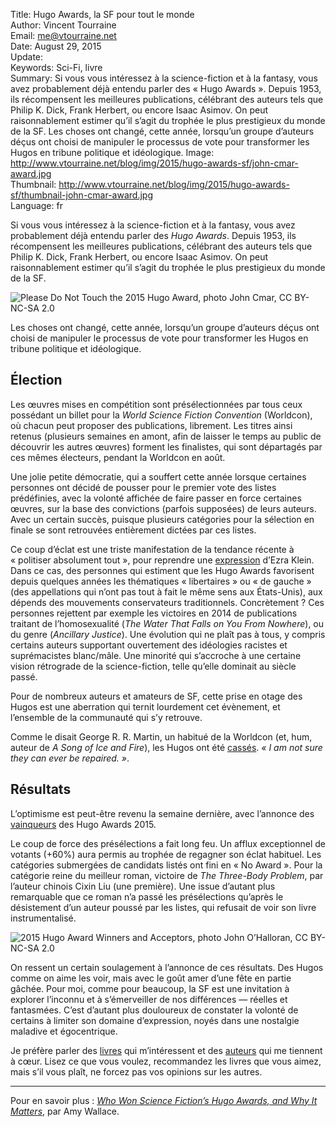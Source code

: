Title:     Hugo Awards, la SF pour tout le monde  
Author:    Vincent Tourraine  
Email:     me@vtourraine.net  
Date:      August 29, 2015  
Update:    
Keywords:  Sci-Fi, livre  
Summary:   Si vous vous intéressez à la science-fiction et à la fantasy, vous avez probablement déjà entendu parler des « Hugo Awards ». Depuis 1953, ils récompensent les meilleures publications, célébrant des auteurs tels que Philip K. Dick, Frank Herbert, ou encore Isaac Asimov. On peut raisonnablement estimer qu’il s’agit du trophée le plus prestigieux du monde de la SF. Les choses ont changé, cette année, lorsqu’un groupe d’auteurs déçus ont choisi de manipuler le processus de vote pour transformer les Hugos en tribune politique et idéologique. 
Image:     http://www.vtourraine.net/blog/img/2015/hugo-awards-sf/john-cmar-award.jpg  
Thumbnail: http://www.vtourraine.net/blog/img/2015/hugo-awards-sf/thumbnail-john-cmar-award.jpg  
Language:  fr  


Si vous vous intéressez à la science-fiction et à la fantasy, vous avez probablement déjà entendu parler des _Hugo Awards_. Depuis 1953, ils récompensent les meilleures publications, célébrant des auteurs tels que Philip K. Dick, Frank Herbert, ou encore Isaac Asimov. On peut raisonnablement estimer qu’il s’agit du trophée le plus prestigieux du monde de la SF.

![Please Do Not Touch the 2015 Hugo Award, photo [John Cmar](https://www.flickr.com/photos/docoperon/20712190066/), CC BY-NC-SA 2.0][john cmar award]

Les choses ont changé, cette année, lorsqu’un groupe d’auteurs déçus ont choisi de manipuler le processus de vote pour transformer les Hugos en tribune politique et idéologique. 


## Élection

Les œuvres mises en compétition sont présélectionnées par tous ceux possédant un billet pour la _World Science Fiction Convention_ (Worldcon), où chacun peut proposer des publications, librement. Les titres ainsi retenus (plusieurs semaines en amont, afin de laisser le temps au public de découvrir les autres œuvres) forment les finalistes, qui sont départagés par ces mêmes électeurs, pendant la Worldcon en août.

Une jolie petite démocratie, qui a souffert cette année lorsque certaines personnes ont décidé de pousser pour le premier vote des listes prédéfinies, avec la volonté affichée de faire passer en force certaines œuvres, sur la base des convictions (parfois supposées) de leurs auteurs. Avec un certain succès, puisque plusieurs catégories pour la sélection en finale se sont retrouvées entièrement dictées par ces listes.

Ce coup d’éclat est une triste manifestation de la tendance récente à « politiser absolument tout », pour reprendre une [expression][vox politicization] d’Ezra Klein. Dans ce cas, des personnes qui estiment que les Hugo Awards favorisent depuis quelques années les thématiques « libertaires » ou « de gauche » (des appellations qui n’ont pas tout à fait le même sens aux États-Unis), aux dépends des mouvements conservateurs traditionnels. Concrètement ? Ces personnes rejettent par exemple les victoires en 2014 de publications traitant de l’homosexualité (_The Water That Falls on You From Nowhere_), ou du genre (_Ancillary Justice_). Une évolution qui ne plaît pas à tous, y compris certains auteurs supportant ouvertement des idéologies racistes et suprémacistes blanc/mâle. Une minorité qui s’accroche à une certaine vision rétrograde de la science-fiction, telle qu’elle dominait au siècle passé.

Pour de nombreux auteurs et amateurs de SF, cette prise en otage des Hugos est une aberration qui ternit lourdement cet évènement, et l’ensemble de la communauté qui s’y retrouve. 

Comme le disait George R. R. Martin, un habitué de la Worldcon (et, hum, auteur de _A Song of Ice and Fire_), les Hugos ont été [cassés][martin broken]. _« I am not sure they can ever be repaired. »_. 


## Résultats

L’optimisme est peut-être revenu la semaine dernière, avec l’annonce des [vainqueurs][winners] des Hugo Awards 2015.

Le coup de force des présélections a fait long feu. Un afflux exceptionnel de votants (+60%) aura permis au trophée de regagner son éclat habituel. Les catégories submergées de candidats listés ont fini en « No Award ». Pour la catégorie reine du meilleur roman, victoire de _The Three-Body Problem_, par l’auteur chinois Cixin Liu (une première). Une issue d’autant plus remarquable que ce roman n’a passé les présélections qu’après le désistement d’un auteur poussé par les listes, qui refusait de voir son livre instrumentalisé.

![2015 Hugo Award Winners and Acceptors, photo [John O’Halloran](https://www.flickr.com/photos/johno/20640748340/), CC BY-NC-SA 2.0][johno winners]

On ressent un certain soulagement à l’annonce de ces résultats. Des Hugos comme on aime les voir, mais avec le goût amer d’une fête en partie gâchée. Pour moi, comme pour beaucoup, la SF est une invitation à explorer l’inconnu et à s’émerveiller de nos différences — réelles et fantasmées. C’est d’autant plus douloureux de constater la volonté de certains à limiter son domaine d’expression, noyés dans une nostalgie maladive et égocentrique. 

Je préfère parler des [livres][blog martian] qui m’intéressent et des [auteurs][blog gibson] qui me tiennent à cœur. Lisez ce que vous voulez, recommandez les livres que vous aimez, mais s’il vous plaît, ne forcez pas vos opinions sur les autres.

***

Pour en savoir plus : [_Who Won Science Fiction’s Hugo Awards, and Why It Matters_][wired who won], par Amy Wallace.


[vox politicization]: http://www.vox.com/2014/11/1/7136343/gamergate-and-the-politicization-of-absolutely-everything
[wired who won]: http://www.wired.com/2015/08/won-science-fictions-hugo-awards-matters/
[martin broken]: http://grrm.livejournal.com/417125.html
[winners]: http://www.thehugoawards.org/2015/08/2014-hugo-award-winners-announced/
[blog martian]: http://www.vtourraine.net/blog/2015/critique-weir-the-martian
[blog gibson]: http://www.vtourraine.net/blog/tags/william-gibson

[john cmar award]: http://www.vtourraine.net/blog/img/2015/hugo-awards-sf/john-cmar-award.jpg
[johno winners]: http://www.vtourraine.net/blog/img/2015/hugo-awards-sf/johno-winners.jpg